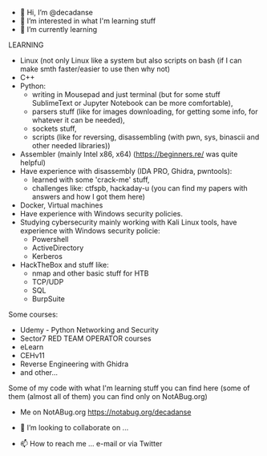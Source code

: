 - 👋 Hi, I’m @decadanse
- 👀 I’m interested in what I'm learning stuff
- 🌱 I’m currently learning 

LEARNING

- 	Linux (not only Linux like a system but also scripts on bash (if I can make smth faster/easier to use then why not)
- 	C++
- 	Python: 
      -    writing in Mousepad and just terminal (but for some stuff SublimeText or Jupyter Notebook can be more comfortable),
      -    parsers stuff (like for images downloading, for getting some info, for whatever it can be needed), 
      -    sockets stuff, 
      -    scripts (like for reversing, disassembling (with pwn, sys, binascii and other needed libraries))
- 	Assembler (mainly Intel x86, x64) (https://beginners.re/ was quite helpful)
- 	Have experience with disassembly (IDA PRO, Ghidra, pwntools):
      -    learned with some 'crack-me' stuff, 
      -    challenges like: ctfspb, hackaday-u (you can find my papers with answers and how I got them here)
- 	Docker, Virtual machines
- 	Have experience with Windows security policies.
- 	Studying cybersecurity 
   mainly working with Kali Linux tools, 
   have experience with Windows security policie:
      -    Powershell
      -    ActiveDirectory 
      -    Kerberos 
-   HackTheBox and stuff like:
      -    nmap and other basic stuff for HTB
      -    TCP/UDP
      -    SQL
      -    BurpSuite

Some courses:
-   Udemy - Python Networking and Security
-   Sector7 RED TEAM OPERATOR courses
-   eLearn
-   CEHv11
-   Reverse Engineering with Ghidra
-   and other...

Some of my code with what I'm learning stuff you can find here (some of them (almost all of them) you can find only on NotABug.org)
- Me on NotABug.org https://notabug.org/decadanse
 
- 💞️ I’m looking to collaborate on ... 
- 📫 How to reach me ... e-mail or via Twitter


<!---

--->
